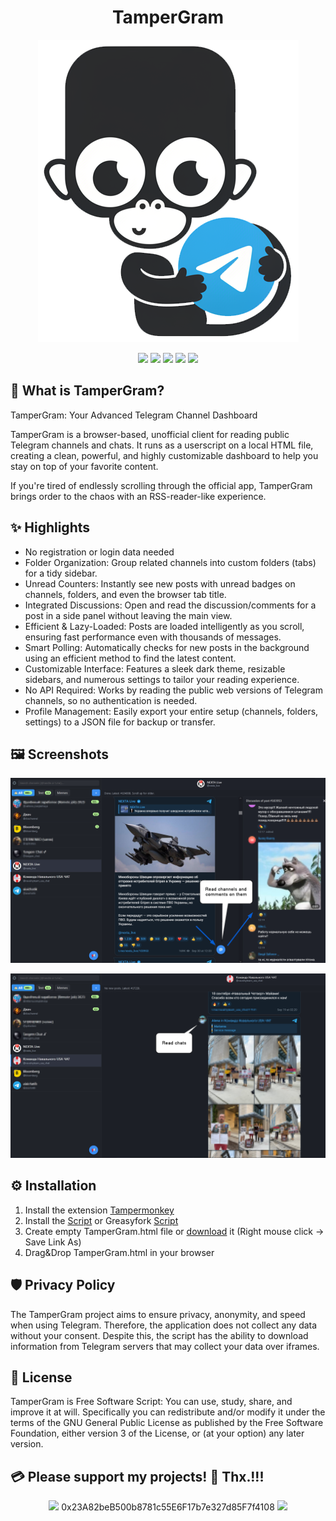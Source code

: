 <h1 align="center"><b>TamperGram</b></h1>
<p align="center"><a href=""><img src="https://raw.githubusercontent.com/testertv/TamperGram/refs/heads/main/images/logo.png?raw=true"></a></p>

<p align="center">        
<a href="https://www.gnu.org/licenses/gpl-3.0" alt="License: GPLv3"><img src="https://img.shields.io/badge/License-GPLv3-brightgreen.svg"></a>  
<a href="" alt=""><img src="https://img.shields.io/badge/Platform-Browser-brightgreen.svg"></a>
<a href="" alt=""><img src="https://img.shields.io/badge/SW--Kind-HTML Page-brightgreen.svg"></a>
<a href="" alt=""><img src="https://img.shields.io/badge/Language-HTML+JS-brightgreen"></a> 
<a href="" alt=""><img src="https://img.shields.io/badge/Version-0.1(Beta)-blue"></a>
</p><p align="center">

## 📱 What is TamperGram?

TamperGram: Your Advanced Telegram Channel Dashboard

TamperGram is a browser-based, unofficial client for reading public Telegram channels and chats. It runs as a userscript on a local HTML file, creating a clean, powerful, and highly customizable dashboard to help you stay on top of your favorite content.

If you're tired of endlessly scrolling through the official app, TamperGram brings order to the chaos with an RSS-reader-like experience.

## ✨ Highlights
- No registration or login data needed
- Folder Organization: Group related channels into custom folders (tabs) for a tidy sidebar.
- Unread Counters: Instantly see new posts with unread badges on channels, folders, and even the browser tab title.
- Integrated Discussions: Open and read the discussion/comments for a post in a side panel without leaving the main view.
- Efficient & Lazy-Loaded: Posts are loaded intelligently as you scroll, ensuring fast performance even with thousands of messages.
- Smart Polling: Automatically checks for new posts in the background using an efficient method to find the latest content.
- Customizable Interface: Features a sleek dark theme, resizable sidebars, and numerous settings to tailor your reading experience.
- No API Required: Works by reading the public web versions of Telegram channels, so no authentication is needed.
- Profile Management: Easily export your entire setup (channels, folders, settings) to a JSON file for backup or transfer.


## 🖼️ Screenshots
<p align="center"><a href=""><img src="https://raw.githubusercontent.com/testertv/TamperGram/refs/heads/main/images/screenshot1.png?raw=true"></a></p>

<p align="center"><a href=""><img src="https://raw.githubusercontent.com/testertv/TamperGram/refs/heads/main/images/screenshot2.png?raw=true"></a></p>

## ⚙️ Installation
1. Install the extension [Tampermonkey](https://www.tampermonkey.net)
2. Install the [Script](https://raw.githubusercontent.com/testertv/TamperGram/refs/heads/main/files/TamperGram_0.1.Beta.js) or Greasyfork [Script](https://update.greasyfork.org/scripts/551187/TamperGram.user.js)
3. Create empty TamperGram.html file or [download](https://raw.githubusercontent.com/testertv/TamperGram/refs/heads/main/files/TamperGram.html) it (Right mouse click -> Save Link As)
4. Drag&Drop TamperGram.html in your browser

## 🛡️ Privacy Policy
The TamperGram project aims to ensure privacy, anonymity, and speed when using Telegram. Therefore, the application does not collect any data without your consent. Despite this, the script has the ability to download information from Telegram servers that may collect your data over iframes.

## 🐂 License
TamperGram is Free Software Script: You can use, study, share, and improve it at will. Specifically you can redistribute and/or modify it under the terms of the GNU General Public License as published by the Free Software Foundation, either version 3 of the License, or (at your option) any later version.

## 💳 Please support my projects! 🤗 Thx.!!!
<p align="center">
<a href="" alt=""><img src="https://img.shields.io/badge/Ethereum-Wallet%20➡️-blue"></a>  0x23A82beB500b8781c55E6F17b7e327d85F7f4108 <a href="" alt=""><img src="https://img.shields.io/badge/-⬅️%20Wallet-blue"></a>
</p><p align="center">
